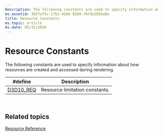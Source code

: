 ```yaml
---
Description: The following constants are used to specify information about how resources are created and accessed during rendering.
ms.assetid: 3b5fa75c-17b2-42b6-9209-767de285ba8e
title: Resource Constants
ms.topic: article
ms.date: 05/31/2018
---
```


# Resource Constants

The following constants are used to specify information about how resources are created and accessed during rendering.



| \#define                    | Description                    |
|-----------------------------|--------------------------------|
| [D3D10\_REQ](d3d10-req.md) | Resource limitation constants. |



 

## Related topics

<dl> <dt>

[Resource Reference](d3d10-graphics-reference-resource.md)
</dt> </dl>

 

 



